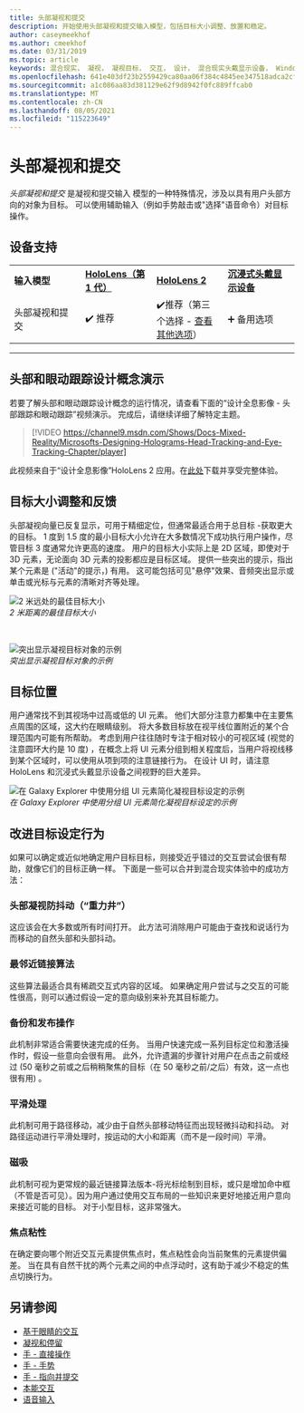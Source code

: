 ```yaml
---
title: 头部凝视和提交
description: 开始使用头部凝视和提交输入模型，包括目标大小调整、放置和稳定。
author: caseymeekhof
ms.author: cmeekhof
ms.date: 03/31/2019
ms.topic: article
keywords: 混合现实， 凝视， 凝视目标， 交互， 设计， 混合现实头戴显示设备， Windows 混合现实头戴显示设备， 虚拟现实头戴显示设备， HoloLens， MRTK， 混合现实 Toolkit， 目标， 焦点， 平滑
ms.openlocfilehash: 641e403df23b2559429ca80aa06f384c4845ee347518adca2cfde1b3dbe874dd
ms.sourcegitcommit: a1c086aa83d381129e62f9d8942f0fc889ffcab0
ms.translationtype: MT
ms.contentlocale: zh-CN
ms.lasthandoff: 08/05/2021
ms.locfileid: "115223649"
---
```

# <a name="head-gaze-and-commit"></a>头部凝视和提交

_头部凝视和提交_ 是凝视和提交输入 [](gaze-and-commit.md)模型的一种特殊情况，涉及以具有用户头部方向的对象为目标。 可以使用辅助输入（例如手势敲击或"选择"语音命令）对目标操作。 

## <a name="device-support"></a>设备支持

<table>
    <colgroup>
    <col width="25%" />
    <col width="25%" />
    <col width="25%" />
    <col width="25%" />
    </colgroup>
    <tr>
        <td><strong>输入模型</strong></td>
        <td><a href="/hololens/hololens1-hardware"><strong>HoloLens（第 1 代）</strong></a></td>
        <td><a href="https://docs.microsoft.com/hololens/hololens2-hardware"><strong>HoloLens 2</strong></td>
        <td><a href="../discover/immersive-headset-hardware-details.md"><strong>沉浸式头戴显示设备</strong></a></td>
    </tr>
     <tr>
        <td>头部凝视和提交</td>
        <td>✔️ 推荐</td>
        <td>✔️推荐（第三个选择 - <a href="interaction-fundamentals.md">查看其他选项</a>）</td>
        <td>➕ 备用选项</td>
    </tr>
</table>

---

## <a name="head-and-eye-tracking-design-concepts-demo"></a>头部和眼动跟踪设计概念演示

若要了解头部和眼动跟踪设计概念的运行情况，请查看下面的“设计全息影像 - 头部跟踪和眼动跟踪”视频演示。 完成后，请继续详细了解特定主题。

> [!VIDEO https://channel9.msdn.com/Shows/Docs-Mixed-Reality/Microsofts-Designing-Holograms-Head-Tracking-and-Eye-Tracking-Chapter/player]

此视频来自于“设计全息影像”HoloLens 2 应用。在[此处](https://aka.ms/dhapp)下载并享受完整体验。

## <a name="target-sizing-and-feedback"></a>目标大小调整和反馈

头部凝视向量已反复显示，可用于精细定位，但通常最适合用于总目标 -获取更大的目标。 1 度到 1.5 度的最小目标大小允许在大多数情况下成功执行用户操作，尽管目标 3 度通常允许更高的速度。 用户的目标大小实际上是 2D 区域，即使对于 3D 元素，无论面向 3D 元素的投影都应是目标区域。 提供一些突出的提示，指出某个元素是 ("活动"的提示，) 有用。 这可能包括可见"悬停"效果、音频突出显示或单击或光标与元素的清晰对齐等处理。

![2 米远处的最佳目标大小](images/gazetargeting-size-1000px.jpg)<br>
*2 米距离的最佳目标大小*

<br>

![突出显示凝视目标对象的示例](images/gazetargeting-highlighting-940px.jpg)<br>
*突出显示凝视目标对象的示例*

## <a name="target-placement"></a>目标位置

用户通常找不到其视场中过高或低的 UI 元素。 他们大部分注意力都集中在主要焦点周围的区域，这大约在眼睛级别。 将大多数目标放在视平线位置附近的某个合理范围内可能有所帮助。 考虑到用户往往随时专注于相对较小的可视区域 (视觉的注意圆环大约是 10 度) ，在概念上将 UI 元素分组到相关程度后，当用户将视线移到某个区域时，可以使用从项到项的注意链接行为。 在设计 UI 时，请注意 HoloLens 和沉浸式头戴显示设备之间视野的巨大差异。

![在 Galaxy Explorer 中使用分组 UI 元素简化凝视目标设定的示例](images/gazetargeting-grouping-1000px.jpg)<br>
*在 Galaxy Explorer 中使用分组 UI 元素简化凝视目标设定的示例*

## <a name="improving-targeting-behaviors"></a>改进目标设定行为

如果可以确定或近似地确定用户目标目标，则接受近乎错过的交互尝试会很有帮助，就像它们的目标正确一样。 下面是一些可以合并到混合现实体验中的成功方法：

### <a name="head-gaze-stabilization-gravity-wells"></a>头部凝视防抖动（“重力井”）

这应该会在大多数或所有时间打开。 此方法可消除用户可能由于查找和说话行为而移动的自然头部和头部抖动。

### <a name="closest-link-algorithms"></a>最邻近链接算法

这些算法最适合具有稀疏交互式内容的区域。 如果确定用户尝试与之交互的可能性很高，则可以通过假设一定的意向级别来补充其目标能力。

### <a name="backdating-and-postdating-actions"></a>备份和发布操作

此机制非常适合需要快速完成的任务。 当用户快速完成一系列目标定位和激活操作时，假设一些意向会很有用。 此外，允许遗漏的步骤针对用户在点击之前或经过 (50 毫秒之前或之后稍稍聚焦的目标（在 50 毫秒之前/之后）有效，这一点也很有用) 。

### <a name="smoothing"></a>平滑处理

此机制可用于路径移动，减少由于自然头部移动特征而出现轻微抖动和抖动。 对路径运动进行平滑处理时，按运动的大小和距离（而不是一段时间）平滑。

### <a name="magnetism"></a>磁吸

此机制可视为更常规的最近链接算法版本-将光标绘制到目标，或只是增加命中框（不管是否可见）。因为用户通过使用交互布局的一些知识来更好地接近用户意向来接近可能的目标。 对于小型目标，这非常强大。

### <a name="focus-stickiness"></a>焦点粘性

在确定要向哪个附近交互元素提供焦点时，焦点粘性会向当前聚焦的元素提供偏差。 当在具有自然干扰的两个元素之间的中点浮动时，这有助于减少不稳定的焦点切换行为。

## <a name="see-also"></a>另请参阅

* [基于眼睛的交互](eye-gaze-interaction.md)
* [凝视和停留](gaze-and-dwell.md)
* [手 - 直接操作](direct-manipulation.md)
* [手 - 手势](gaze-and-commit.md#composite-gestures)
* [手 - 指向并提交](point-and-commit.md)
* [本能交互](interaction-fundamentals.md)
* [语音输入](voice-input.md)